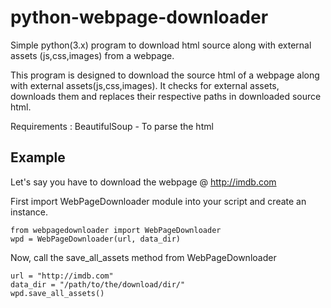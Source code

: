 # python-webpage-downloader
Simple python(3.x) program to download html source along with external assets (js,css,images) from a webpage.

This program is designed to download the source html of a webpage along with external assets(js,css,images).
It checks for external assets, downloads them and replaces their respective paths in downloaded source html.

Requirements :
BeautifulSoup - To parse the html

## Example

Let's say you have to download the webpage @ http://imdb.com

First import WebPageDownloader module into your script and create an instance.
```
from webpagedownloader import WebPageDownloader
wpd = WebPageDownloader(url, data_dir)
```
Now, call the save_all_assets method from WebPageDownloader
```
url = "http://imdb.com"
data_dir = "/path/to/the/download/dir/"
wpd.save_all_assets()
```
